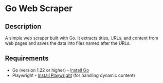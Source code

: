 # Go Web Scraper

## Description

A simple web scraper built with Go. It extracts titles, URLs, and content from web pages and saves the data into files named after the URLs.

## Requirements

- Go (version 1.22 or higher) - [Install Go](https://golang.org/doc/install)
- Playwright - [Install Playwright](https://playwright.dev/docs/intro) (for handling dynamic content)
